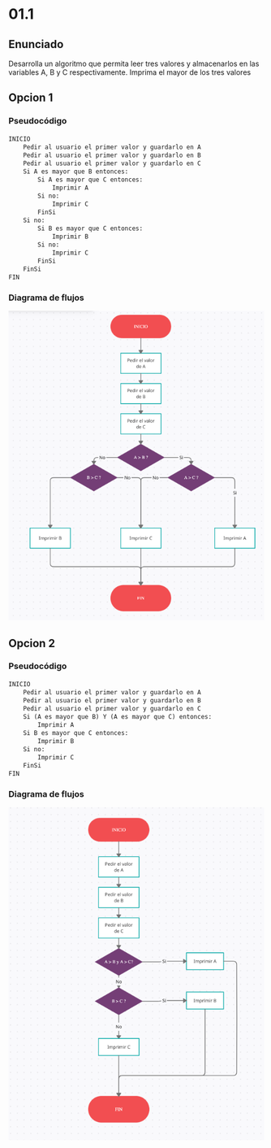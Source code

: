 # 01.1

## Enunciado

Desarrolla un algoritmo que permita leer tres valores y almacenarlos en las variables A, B y C respectivamente. Imprima el mayor de los tres valores


## Opcion 1

### Pseudocódigo

    INICIO
        Pedir al usuario el primer valor y guardarlo en A
        Pedir al usuario el primer valor y guardarlo en B
        Pedir al usuario el primer valor y guardarlo en C
        Si A es mayor que B entonces:
            Si A es mayor que C entonces:
                Imprimir A
            Si no:
                Imprimir C
            FinSi
        Si no:
            Si B es mayor que C entonces:
                Imprimir B
            Si no:
                Imprimir C
            FinSi
        FinSi
    FIN


### Diagrama de flujos

![Diagrama de flujos - version 1](./Diagrama%20de%20Flujos%20-%20version%20%231.png)

## Opcion 2

### Pseudocódigo


    INICIO
        Pedir al usuario el primer valor y guardarlo en A
        Pedir al usuario el primer valor y guardarlo en B
        Pedir al usuario el primer valor y guardarlo en C
        Si (A es mayor que B) Y (A es mayor que C) entonces:
            Imprimir A
        Si B es mayor que C entonces:
            Imprimir B
        Si no:
            Imprimir C
        FinSi
    FIN

### Diagrama de flujos

![Diagrama de flujos - version 2](./Diagrama%20de%20Flujos%20-%20version%20%232.png)